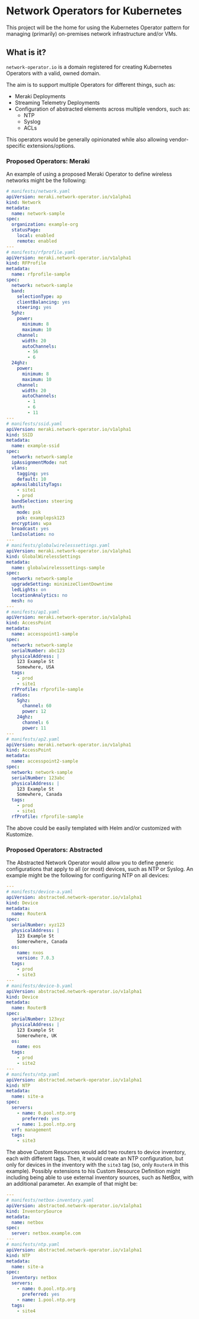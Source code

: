 # Network Operators for Kubernetes

This project will be the home for using the Kubernetes Operator pattern
for managing (primarily) on-premises network infrastructure and/or VMs.

## What is it?

`network-operator.io` is a domain registered for creating Kubernetes
Operators with a valid, owned domain.

The aim is to support multiple Operators for different things, such as:

* Meraki Deployments
* Streaming Telemetry Deployments
* Configuration of abstracted elements across multiple vendors, such as:
  * NTP
  * Syslog
  * ACLs

This operators would be generally opinionated while also allowing
vendor-specific extensions/options.

### Proposed Operators: Meraki

An example of using a proposed Meraki Operator to define wireless
networks might be the following:

```yaml
# manifests/network.yaml
apiVersion: meraki.network-operator.io/v1alpha1
kind: Network
metadata:
  name: network-sample
spec:
  organization: example-org
  statusPage:
    local: enabled
    remote: enabled
---
# manifests/rfprofile.yaml
apiVersion: meraki.network-operator.io/v1alpha1
kind: RFProfile
metadata:
  name: rfprofile-sample
spec:
  network: network-sample
  band:
    selectionType: ap
    clientBalancing: yes
    steering: yes
  5ghz:
    power:
      minimum: 8
      maximum: 10
    channel:
      width: 20
      autoChannels:
        - 56
        - 6
  24ghz:
    power:
      minimum: 8
      maximum: 10
    channel:
      width: 20
      autoChannels:
        - 1
        - 6
        - 11
---
# manifests/ssid.yaml
apiVersion: meraki.network-operator.io/v1alpha1
kind: SSID
metadata:
  name: example-ssid
spec:
  network: network-sample
  ipAssignmentMode: nat
  vlans:
    tagging: yes
    default: 10
  apAvailabilityTags:
    - site1
    - prod
  bandSelection: steering
  auth:
    mode: psk
    psk: examplepsk123
  encryption: wpa
  broadcast: yes
  lanIsolation: no
---
# manifests/globalwirelesssettings.yaml
apiVersion: meraki.network-operator.io/v1alpha1
kind: GlobalWirelessSettings
metadata:
  name: globalwirelesssettings-sample
spec:
  network: network-sample
  upgradeSetting: minimizeClientDowntime
  ledLights: on
  locationAnalytics: no
  mesh: no
---
# manifests/ap1.yaml
apiVersion: meraki.network-operator.io/v1alpha1
kind: AccessPoint
metadata:
  name: accesspoint1-sample
spec:
  network: network-sample
  serialNumber: abc123
  physicalAddress: |
    123 Example St
    Somewhere, USA
  tags:
    - prod
    - site1
  rfProfile: rfprofile-sample
  radios:
    5ghz:
      channel: 60
      power: 12
    24ghz:
      channel: 6
      power: 11
---
# manifests/ap2.yaml
apiVersion: meraki.network-operator.io/v1alpha1
kind: AccessPoint
metadata:
  name: accesspoint2-sample
spec:
  network: network-sample
  serialNumber: 123abc
  physicalAddress: |
    123 Example St
    Somewhere, Canada
  tags:
    - prod
    - site1
  rfProfile: rfprofile-sample
```

The above could be easily templated with Helm and/or customized with Kustomize.

### Proposed Operators: Abstracted

The Abstracted Network Operator would allow you to define generic configurations that apply to all (or most) devices, such as NTP or Syslog.  An example might be the following for configuring NTP on all devices:

```yaml
---
# manifests/device-a.yaml
apiVersion: abstracted.network-operator.io/v1alpha1
kind: Device
metadata:
  name: RouterA
spec:
  serialNumber: xyz123
  physicalAddress: |
    123 Example St
    Somerewhere, Canada
  os:
    name: nxos
    version: 7.0.3
  tags:
    - prod
    - site3
---
# manifests/device-b.yaml
apiVersion: abstracted.network-operator.io/v1alpha1
kind: Device
metadata:
  name: RouterB
spec:
  serialNumber: 123xyz
  physicalAddress: |
    123 Example St
    Somerewhere, UK
  os:
    name: eos
  tags:
    - prod
    - site2
---
# manifests/ntp.yaml
apiVersion: abstracted.network-operator.io/v1alpha1
kind: NTP
metadata:
  name: site-a
spec:
  servers:
    - name: 0.pool.ntp.org
      preferred: yes
    - name: 1.pool.ntp.org
  vrf: management
  tags:
    - site3
```

The above Custom Resources would add two routers to device inventory, each with different tags.  Then, it would create an NTP configuration, but only for devices in the inventory with the `site3` tag (so, only `RouterA` in this example).  Possibly extensions to his Custom Resource Definition might including being able to use external inventory sources, such as NetBox, with an additional parameter.  An example of that might be:

```yaml
---
# manifests/netbox-inventory.yaml
apiVersion: abstracted.network-operator.io/v1alpha1
kind: InventorySource
metadata:
  name: netbox
spec:
  server: netbox.example.com
---
# manifests/ntp.yaml
apiVersion: abstracted.network-operator.io/v1alpha1
kind: NTP
metadata:
  name: site-a
spec:
  inventory: netbox
  servers:
    - name: 0.pool.ntp.org
      preferred: yes
    - name: 1.pool.ntp.org
  tags:
    - site4
```
